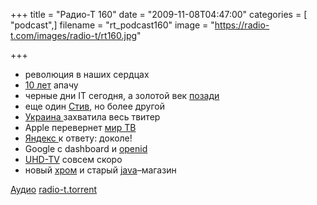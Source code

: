 +++
title = "Радио-Т 160"
date = "2009-11-08T04:47:00"
categories = [ "podcast",]
filename = "rt_podcast160"
image = "https://radio-t.com/images/radio-t/rt160.jpg"

+++

- революция в наших сердцах
- [10 лет](http://java.dzone.com/news/apache-celebrating-10-years) апачу
- черные дни IT сегодня, а золотой век [позади](http://business.compulenta.ru/473256/)
- еще один [Стив](http://business.compulenta.ru/474697/), но более другой
- [Украина ](http://clubs.ya.ru/yandex-ua/replies.xml?item_no=252)захватила весь твитер
- Apple перевернет [мир ТВ](http://culture.compulenta.ru/473724/)
- [Яндекс ](http://internet.cnews.ru/news/top/index.shtml?2009/11/05/368493)к ответу: доколе!
- Google с dashboard и [openid](http://www.itc.ua/node/41942)
- [UHD-TV](http://hothardware.com/News/Got-HDTV-Get-Ready-For-UHDTV/) совсем скоро
- новый [хром](http://internetno.net/2009/11/03/chrome-bookmarks-sync/) и старый [java](http://java.dzone.com/news/java-app-store-go-live-month)–магазин

[Аудио](http://archive.rucast.net/radio-t/media/rt_podcast160.mp3)
[radio-t.torrent](http://www.radio-t.com/torrents/rt_podcast160.mp3.torrent)
<audio src="http://archive.rucast.net/radio-t/media/rt_podcast160.mp3" preload="none"></audio>